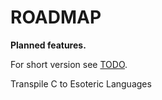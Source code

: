 # ROADMAP

**Planned features.**

For short version see [TODO](TODO.md).

Transpile C to Esoteric Languages